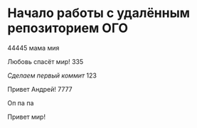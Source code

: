 # **Начало работы с удалённым репозиторием** ОГО 
44445
мама мия

Любовь спасёт мир! 335

*Сделаем первый коммит*
123

Привет Андрей!   7777

Оп па па


Привет мир!
